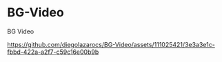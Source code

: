 # BG-Video
BG Video


https://github.com/diegolazarocs/BG-Video/assets/111025421/3e3a3e1c-fbbd-422a-a2f7-c59c16e00b9b


